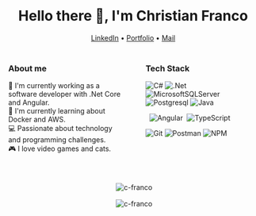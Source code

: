 <h1 align="center" style="margin-top: 40px;">Hello there 👋, I'm Christian Franco</h1>

<div align='center'>
    <a href='https://www.linkedin.com/in/christian-franco-soto'>LinkedIn</a> •
    <a href='https://www.christianfranco.dev'>Portfolio</a> •
    <a href='mailto:christianfrancosoto@gmail.com'>Mail</a> 
</div>

<div style="display: flex; justify-content: space-between; margin-top: 20px;">
 <div style="width: 45%;">

### About me

💼 I'm currently working as a software developer with .Net Core and Angular.<br>
🌱 I'm currently learning about Docker and AWS.<br>
💻 Passionate about technology and programming challenges. <br>
🎮 I love video games and cats.

  </div>
  <div style="width: 45%;">

### Tech Stack

![C#](https://img.shields.io/badge/c%23-%23239120.svg?style=for-the-badge&logo=csharp&logoColor=white)
![.Net](https://img.shields.io/badge/.NET-5C2D91?style=for-the-badge&logo=.net&logoColor=white)
![MicrosoftSQLServer](https://img.shields.io/badge/SQL%20Server-CC2927?style=for-the-badge&logo=microsoft%20sql%20server&logoColor=white)
![Postgresql](https://img.shields.io/badge/postgresql-%23316192.svg?style=for-the-badge&logo=postgresql&logoColor=white)
![Java](https://img.shields.io/badge/java-%23ED8B00.svg?style=for-the-badge&logo=openjdk&logoColor=white)

![<Html>](https://img.shields.io/badge/HTML-E34F26?style=for-the-badge&logo=html5&logoColor=white)
![<CSS>](https://img.shields.io/badge/CSS-1572B6?&style=for-the-badge&logo=css3&logoColor=white)
![Angular](https://img.shields.io/badge/angular-%23DD0031.svg?style=for-the-badge&logo=angular&logoColor=white)
![<JS>](https://img.shields.io/badge/JavaScript-F7DF1E?style=for-the-badge&logo=javascript&logoColor=black)
![TypeScript](https://img.shields.io/badge/typescript-%23007ACC.svg?style=for-the-badge&logo=typescript&logoColor=white)

![Git](https://img.shields.io/badge/git-%23F05033.svg?style=for-the-badge&logo=git&logoColor=white)
![Postman](https://img.shields.io/badge/Postman-FF6C37?style=for-the-badge&logo=postman&logoColor=white)
![NPM](https://img.shields.io/badge/NPM-%23CB3837.svg?style=for-the-badge&logo=npm&logoColor=white)

  </div>
</div>

<h1 align="center"></h1>

<p align='center'>
  &nbsp;<img align="center" src="https://github-readme-streak-stats.herokuapp.com?user=c-franco&theme=gotham&border_radius=4.6&date_format=j%20M%5B%20Y%5D" alt="c-franco" />
</p>

<p align='center'>
  &nbsp;<img align="center" src="https://github-readme-stats.vercel.app/api/?username=c-franco&show_icons=true&title_color=fff&icon_color=79ff97&text_color=9f9f9f&bg_color=151515" alt="c-franco" />
</p>
